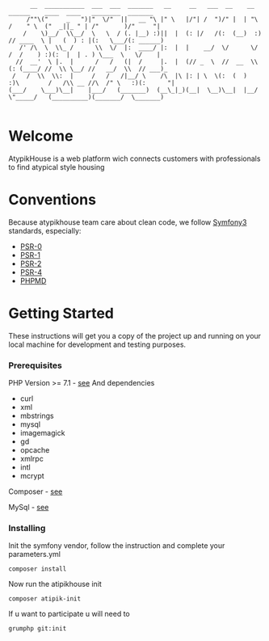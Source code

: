 ```
      __  ___________  ___  ___  _______   __     __   ___  __    __     ______    ____  ____   ________  _______  
     /""\("     _   ")|"  \/"  ||   __ "\ |" \   |/"| /  ")/" |  | "\   /    " \  ("  _||_ " | /"       )/"     "| 
    /    \)__/  \\__/  \   \  / (. |__) :)||  |  (: |/   /(:  (__)  :) // ____  \ |   (  ) : |(:   \___/(: ______) 
   /' /\  \  \\_ /      \\  \/  |:  ____/ |:  |  |    __/  \/      \/ /  /    ) :)(:  |  | . ) \___  \   \/    |   
  //  __'  \ |.  |      /   /   (|  /     |.  |  (// _  \  //  __  \\(: (____/ //  \\ \__/ //   __/  \\  // ___)_  
 /   /  \\  \\:  |     /   /   /|__/ \    /\  |\ |: | \  \(:  (  )  :)\        /   /\\ __ //\  /" \   :)(:      "| 
(___/    \___)\__|    |___/   (_______)  (__\_|_)(__|  \__)\__|  |__/  \"_____/   (__________)(_______/  \_______) 
                                                                                                                   
```

# Welcome

AtypikHouse is a web platform wich connects customers with professionals to find atypical style housing

# Conventions
Because atypikhouse team care about clean code, 
we follow [Symfony3](http://symfony.com/doc/current/contributing/code/standards.html) standards, especially:
* [PSR-0](http://www.php-fig.org/psr/psr-0/)
* [PSR-1](http://www.php-fig.org/psr/psr-1/)
* [PSR-2](http://www.php-fig.org/psr/psr-2/)
* [PSR-4](http://www.php-fig.org/psr/psr-4/)
* [PHPMD](https://phpmd.org/)

# Getting Started

These instructions will get you a copy of the project up and running on your local machine for development and testing purposes.

### Prerequisites

PHP Version >= 7.1 - [see](https://www.noobunbox.net/serveur/auto-hebergement/installer-php-7-1-sous-debian-et-ubuntu)
And dependencies
* curl
* xml
* mbstrings
* mysql
* imagemagick
* gd
* opcache
* xmlrpc
* intl
* mcrypt

Composer - [see](https://getcomposer.org/doc/00-intro.md)

MySql - [see](https://dev.mysql.com/doc/refman/8.0/en/linux-installation.html)

### Installing

Init the symfony vendor, follow the instruction and complete your parameters.yml
```
composer install
```

Now run the atipikhouse init

```
composer atipik-init
```

If u want to participate u will need to

```
grumphp git:init
```

